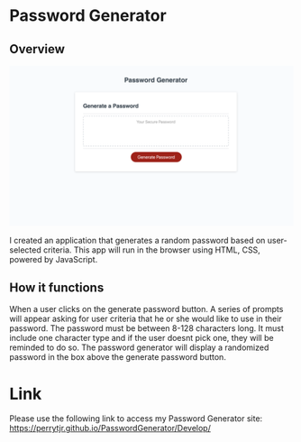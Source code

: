 # Password Generator

## Overview 


![](https://github.com/perrytjr/PasswordGenerator/blob/master/Assets/Screen%20Shot%202020-07-21%20at%209.13.25%20AM.png)

I created an application that generates a random password based on user-selected criteria. This app will run in the browser using HTML, CSS, powered by JavaScript. 

## How it functions

When a user clicks on the generate password button. A series of prompts will appear asking for user criteria that he or she would like to use in their password. The password must be between 8-128 characters long. It must include one character type and if the user doesnt pick one, they will be reminded to do so. The password generator will display a randomized password in the box above the generate password button. 



# Link

Please use the following link to access my Password Generator site: https://perrytjr.github.io/PasswordGenerator/Develop/

